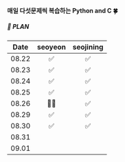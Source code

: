 #### 매일 다섯문제씩 복습하는 Python and C 🍀

##### 📌 PLAN 
|Date|seoyeon|seojining|
|:------:|:---:|:---:|
|08.22|✅ |✅ |
|08.23|✅ |✅ |
|08.24| ✅| ✅|
|08.25|✅ |✅ |
|08.26| 😶‍🌫️| ✅|
|08.29|✅ | ✅|
|08.30| ✅|✅ |
|08.31| | |
|09.01| | |
